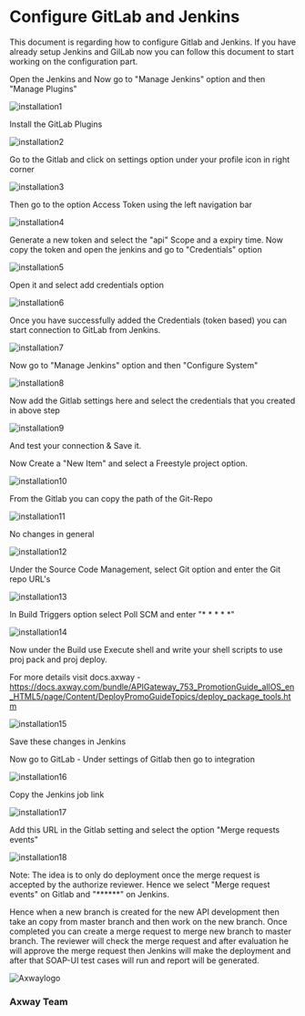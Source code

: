 # Configure GitLab and Jenkins

This document is regarding how to configure Gitlab and Jenkins. If you have already setup Jenkins and GilLab now you can follow this document to start working on the configuration part.

Open the Jenkins and Now go to "Manage Jenkins" option and then "Manage Plugins"

![installation1]( https://github.com/Axway-API-Management-Plus/CI-CD-with-API-Gateway-Dev-Ops-Approach/blob/master/Configure%20GitLab%20and%20Jenkins/lib/images/configure/installation1.PNG ) 

Install the GitLab Plugins

![installation2]( https://github.com/Axway-API-Management-Plus/CI-CD-with-API-Gateway-Dev-Ops-Approach/blob/master/Configure%20GitLab%20and%20Jenkins/lib/images/configure/installation2.PNG )

Go to the Gitlab and click on settings option under your profile icon in right corner

![installation3]( https://github.com/Axway-API-Management-Plus/CI-CD-with-API-Gateway-Dev-Ops-Approach/blob/master/Configure%20GitLab%20and%20Jenkins/lib/images/configure/installation3.PNG )

Then go to the option Access Token using the left navigation bar

![installation4]( https://github.com/Axway-API-Management-Plus/CI-CD-with-API-Gateway-Dev-Ops-Approach/blob/master/Configure%20GitLab%20and%20Jenkins/lib/images/configure/installation4.PNG )

Generate a new token and select the "api" Scope and a expiry time. Now copy the token and open the jenkins and go to  "Credentials" option

![installation5]( https://github.com/Axway-API-Management-Plus/CI-CD-with-API-Gateway-Dev-Ops-Approach/blob/master/Configure%20GitLab%20and%20Jenkins/lib/images/configure/installation5.PNG )

Open it and select add credentials option

![installation6]( https://github.com/Axway-API-Management-Plus/CI-CD-with-API-Gateway-Dev-Ops-Approach/blob/master/Configure%20GitLab%20and%20Jenkins/lib/images/configure/installation6.PNG )

Once you have successfully added the Credentials (token based) you can start connection to GitLab from Jenkins.

![installation7]( https://github.com/Axway-API-Management-Plus/CI-CD-with-API-Gateway-Dev-Ops-Approach/blob/master/Configure%20GitLab%20and%20Jenkins/lib/images/configure/installation7.PNG )

Now go to "Manage Jenkins" option and then "Configure System"

![installation8]( https://github.com/Axway-API-Management-Plus/CI-CD-with-API-Gateway-Dev-Ops-Approach/blob/master/Configure%20GitLab%20and%20Jenkins/lib/images/configure/installation8.PNG )

Now add the Gitlab settings here and select the credentials that you created in above step

![installation9]( https://github.com/Axway-API-Management-Plus/CI-CD-with-API-Gateway-Dev-Ops-Approach/blob/master/Configure%20GitLab%20and%20Jenkins/lib/images/configure/installation9.PNG )

And test your connection & Save it.

Now Create a "New Item" and select a Freestyle project option.

![installation10]( https://github.com/Axway-API-Management-Plus/CI-CD-with-API-Gateway-Dev-Ops-Approach/blob/master/Configure%20GitLab%20and%20Jenkins/lib/images/configure/installation10.PNG )

From the Gitlab you can copy the path of the Git-Repo

![installation11]( https://github.com/Axway-API-Management-Plus/CI-CD-with-API-Gateway-Dev-Ops-Approach/blob/master/Configure%20GitLab%20and%20Jenkins/lib/images/configure/installation11.PNG )

No changes in general 

![installation12]( https://github.com/Axway-API-Management-Plus/CI-CD-with-API-Gateway-Dev-Ops-Approach/blob/master/Configure%20GitLab%20and%20Jenkins/lib/images/configure/installation12.PNG )

Under the Source Code Management, select Git option and enter the Git repo URL's

![installation13]( https://github.com/Axway-API-Management-Plus/CI-CD-with-API-Gateway-Dev-Ops-Approach/blob/master/Configure%20GitLab%20and%20Jenkins/lib/images/configure/installation13.PNG )

In Build Triggers option select Poll SCM and enter "* * * * *"

![installation14]( https://github.com/Axway-API-Management-Plus/CI-CD-with-API-Gateway-Dev-Ops-Approach/blob/master/Configure%20GitLab%20and%20Jenkins/lib/images/configure/installation14.PNG )

Now under the Build use Execute shell and write your shell scripts to use proj pack and proj deploy. 

For more details visit docs.axway - https://docs.axway.com/bundle/APIGateway_753_PromotionGuide_allOS_en_HTML5/page/Content/DeployPromoGuideTopics/deploy_package_tools.htm

![installation15]( https://github.com/Axway-API-Management-Plus/CI-CD-with-API-Gateway-Dev-Ops-Approach/blob/master/Configure%20GitLab%20and%20Jenkins/lib/images/configure/installation15.PNG )

Save these changes in Jenkins

Now go to GitLab - Under settings of Gitlab then go to integration

![installation16]( https://github.com/Axway-API-Management-Plus/CI-CD-with-API-Gateway-Dev-Ops-Approach/blob/master/Configure%20GitLab%20and%20Jenkins/lib/images/configure/installation16.PNG )

Copy the Jenkins job link

![installation17]( https://github.com/Axway-API-Management-Plus/CI-CD-with-API-Gateway-Dev-Ops-Approach/blob/master/Configure%20GitLab%20and%20Jenkins/lib/images/configure/installation17.PNG )

Add this URL in the Gitlab setting and select the option "Merge requests events"

![installation18]( https://github.com/Axway-API-Management-Plus/CI-CD-with-API-Gateway-Dev-Ops-Approach/blob/master/Configure%20GitLab%20and%20Jenkins/lib/images/configure/installation18.PNG )


Note: The idea is to only do deployment once the merge request is accepted by the authorize reviewer. Hence we select "Merge request events" on Gitlab and "******" on Jenkins.

Hence when a new branch is created for the new API development then take an copy from master branch and then work on the new branch. Once completed you can create a merge request to merge new branch to master branch. The reviewer will check the merge request and after evaluation he will approve the merge request then Jenkins will make the deployment and after that SOAP-UI test cases will run and report will be generated.


![Axwaylogo]( https://github.com/Axway-API-Management/Common/blob/master/img/AxwayLogoSmall.png ) 
### Axway Team
